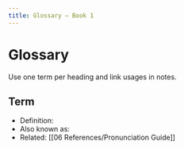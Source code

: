 ```yaml
---
title: Glossary — Book 1
---
```


# Glossary

Use one term per heading and link usages in notes.

## Term
- Definition:
- Also known as:
- Related: [[06 References/Pronunciation Guide]]

